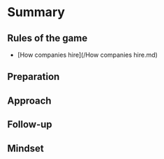 # Summary

## Rules of the game
* [How companies hire](/How companies hire.md)

## Preparation

## Approach

## Follow-up

## Mindset
